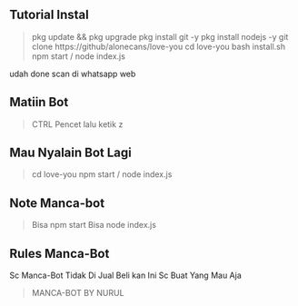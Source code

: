 ## Tutorial Instal

> pkg update && pkg upgrade
> pkg install git -y
> pkg install nodejs -y
> git clone https://github/alonecans/love-you
> cd love-you
> bash install.sh
> npm start / node index.js

udah done scan di whatsapp web 

## Matiin Bot

> CTRL Pencet lalu ketik z

## Mau Nyalain Bot Lagi

> cd love-you
> npm start / node index.js

## Note Manca-bot

> Bisa npm start
> Bisa node index.js

## Rules Manca-Bot

Sc Manca-Bot Tidak Di Jual Beli kan
Ini Sc Buat Yang Mau Aja 


> MANCA-BOT BY NURUL